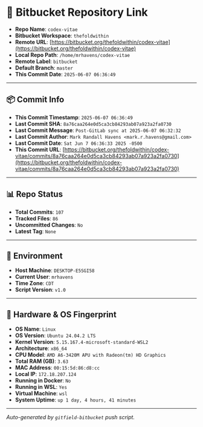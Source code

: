 # 🔗 Bitbucket Repository Link

- **Repo Name**: `codex-vitae`
- **Bitbucket Workspace**: `thefoldwithin`
- **Remote URL**: [https://bitbucket.org/thefoldwithin/codex-vitae](https://bitbucket.org/thefoldwithin/codex-vitae)
- **Local Repo Path**: `/home/mrhavens/codex-vitae`
- **Remote Label**: `bitbucket`
- **Default Branch**: `master`
- **This Commit Date**: `2025-06-07 06:36:49`

---

## 📦 Commit Info

- **This Commit Timestamp**: `2025-06-07 06:36:49`
- **Last Commit SHA**: `8a76caa264e0d5ca3cb84293ab07a923a2fa0730`
- **Last Commit Message**: `Post-GitLab sync at 2025-06-07 06:32:32`
- **Last Commit Author**: `Mark Randall Havens <mark.r.havens@gmail.com>`
- **Last Commit Date**: `Sat Jun 7 06:36:33 2025 -0500`
- **This Commit URL**: [https://bitbucket.org/thefoldwithin/codex-vitae/commits/8a76caa264e0d5ca3cb84293ab07a923a2fa0730](https://bitbucket.org/thefoldwithin/codex-vitae/commits/8a76caa264e0d5ca3cb84293ab07a923a2fa0730)

---

## 📊 Repo Status

- **Total Commits**: `107`
- **Tracked Files**: `86`
- **Uncommitted Changes**: `No`
- **Latest Tag**: `None`

---

## 🧭 Environment

- **Host Machine**: `DESKTOP-E5SGI58`
- **Current User**: `mrhavens`
- **Time Zone**: `CDT`
- **Script Version**: `v1.0`

---

## 🧬 Hardware & OS Fingerprint

- **OS Name**: `Linux`
- **OS Version**: `Ubuntu 24.04.2 LTS`
- **Kernel Version**: `5.15.167.4-microsoft-standard-WSL2`
- **Architecture**: `x86_64`
- **CPU Model**: `AMD A6-3420M APU with Radeon(tm) HD Graphics`
- **Total RAM (GB)**: `3.63`
- **MAC Address**: `00:15:5d:86:d8:cc`
- **Local IP**: `172.18.207.124`
- **Running in Docker**: `No`
- **Running in WSL**: `Yes`
- **Virtual Machine**: `wsl`
- **System Uptime**: `up 1 day, 4 hours, 41 minutes`

---

_Auto-generated by `gitfield-bitbucket` push script._
